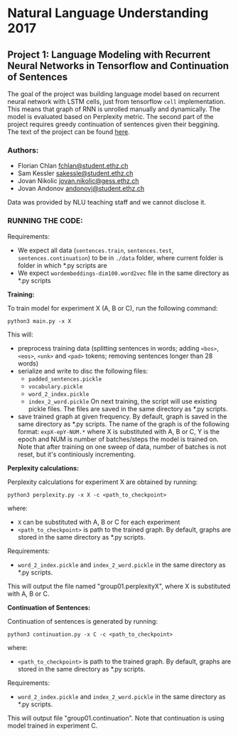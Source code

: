 # Natural Language Understanding 2017
## Project 1: Language Modeling with Recurrent Neural Networks in Tensorflow and Continuation of Sentences

The goal of the project was building language model based on recurrent neural network with LSTM cells, just from tensorflow `cell` implementation. This means that graph of RNN is unrolled manually and dynamically. The model is evaluated based on Perplexity metric. The second part of the project requires greedy continuation of sentences given their beggining. The text of the project can be found [here]().	

### Authors:
 - Florian Chlan     fchlan@student.ethz.ch
 - Sam Kessler       sakessle@student.ethz.ch
 - Jovan Nikolic     jovan.nikolic@gess.ethz.ch
 - Jovan Andonov     andonovj@student.ethz.ch

Data was provided by NLU teaching staff and we cannot disclose it.

### RUNNING THE CODE:

Requirements:
  - We expect all data (`sentences.train`, `sentences.test`, `sentences.continuation`) to be in `./data` folder, where current folder is folder in which *.py scripts are
  - We expect `wordembeddings-dim100.word2vec` file in the same directory as *.py scripts

**Training:**

To train model for experiment X (A, B or C), run the following command:

`python3 main.py -x X` 

This will:
 - preprocess training data (splitting sentences in words; adding `<bos>`, `<eos>`, `<unk>` and `<pad>` tokens; removing sentences longer than 28 words)
 - serialize and write to disc the following files:
   - `padded_sentences.pickle`
   - `vocabulary.pickle`
   - `word_2_index.pickle`
   - `index_2_word.pickle`
   On next training, the script will use existing pickle files. The files are saved in the same directory as *.py scripts.
 - save trained graph at given frequency. By default, graph is saved in the same directory as *.py scripts. The name of the graph is of the following format:
`expX-epY-NUM.*`
   where X is substituted with A, B or C, Y is the epoch and NUM is number of batches/steps the model is trained on. Note that after training on one sweep of data, number of batches is not reset, but it's continiously incrementing.

**Perplexity calculations:**

Perplexity calculations for experiment X are obtained by running:

`python3 perplexity.py -x X -c <path_to_checkpoint>`

where:
  - `X` can be substituted with A, B or C for each experiment
  - `<path_to_checkpoint>` is path to the trained graph. By default, graphs are stored in the same directory as *.py scripts.

Requirements:
  - `word_2_index.pickle` and `index_2_word.pickle` in the same directory as *.py scripts.

This will output the file named "group01.perplexityX", where X is substituted with A, B or C.

**Continuation of Sentences:**

Continuation of sentences is generated by running:

`python3 continuation.py -x C -c <path_to_checkpoint>`

where:
  - `<path_to_checkpoint>` is path to the trained graph. By default, graphs are stored in the same directory as *.py scripts.

Requirements:
  - `word_2_index.pickle` and `index_2_word.pickle` in the same directory as *.py scripts.

This will output file "group01.continuation".
Note that continuation is using model trained in experiment C. 


